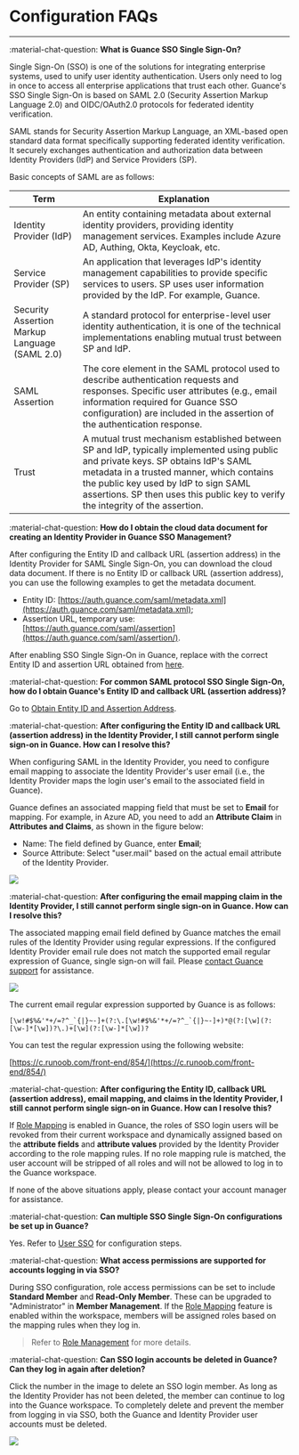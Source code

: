# Configuration FAQs
---

:material-chat-question: **What is Guance SSO Single Sign-On?**

Single Sign-On (SSO) is one of the solutions for integrating enterprise systems, used to unify user identity authentication. Users only need to log in once to access all enterprise applications that trust each other. Guance's SSO Single Sign-On is based on SAML 2.0 (Security Assertion Markup Language 2.0) and OIDC/OAuth2.0 protocols for federated identity verification.

SAML stands for Security Assertion Markup Language, an XML-based open standard data format specifically supporting federated identity verification. It securely exchanges authentication and authorization data between Identity Providers (IdP) and Service Providers (SP).

Basic concepts of SAML are as follows:

| Term | Explanation |
| ---- | ----------- |
| Identity Provider (IdP) | An entity containing metadata about external identity providers, providing identity management services. Examples include Azure AD, Authing, Okta, Keycloak, etc. |
| Service Provider (SP) | An application that leverages IdP's identity management capabilities to provide specific services to users. SP uses user information provided by the IdP. For example, Guance. |
| Security Assertion Markup Language (SAML 2.0) | A standard protocol for enterprise-level user identity authentication, it is one of the technical implementations enabling mutual trust between SP and IdP. |
| SAML Assertion | The core element in the SAML protocol used to describe authentication requests and responses. Specific user attributes (e.g., email information required for Guance SSO configuration) are included in the assertion of the authentication response. |
| Trust | A mutual trust mechanism established between SP and IdP, typically implemented using public and private keys. SP obtains IdP's SAML metadata in a trusted manner, which contains the public key used by IdP to sign SAML assertions. SP then uses this public key to verify the integrity of the assertion. |

:material-chat-question: **How do I obtain the cloud data document for creating an Identity Provider in Guance SSO Management?**

After configuring the Entity ID and callback URL (assertion address) in the Identity Provider for SAML Single Sign-On, you can download the cloud data document. If there is no Entity ID or callback URL (assertion address), you can use the following examples to get the metadata document.

- Entity ID: [https://auth.guance.com/saml/metadata.xml](https://auth.guance.com/saml/metadata.xml);
- Assertion URL, temporary use: [https://auth.guance.com/saml/assertion](https://auth.guance.com/saml/assertion/).

After enabling SSO Single Sign-On in Guance, replace with the correct Entity ID and assertion URL obtained from [here](../../management/sso/index.md#obtain).


:material-chat-question: **For common SAML protocol SSO Single Sign-On, how do I obtain Guance's Entity ID and callback URL (assertion address)?**

Go to [Obtain Entity ID and Assertion Address](../sso/index.md#obtain).


:material-chat-question: **After configuring the Entity ID and callback URL (assertion address) in the Identity Provider, I still cannot perform single sign-on in Guance. How can I resolve this?**

When configuring SAML in the Identity Provider, you need to configure email mapping to associate the Identity Provider's user email (i.e., the Identity Provider maps the login user's email to the associated field in Guance).

Guance defines an associated mapping field that must be set to **Email** for mapping. For example, in Azure AD, you need to add an **Attribute Claim** in **Attributes and Claims**, as shown in the figure below:

- Name: The field defined by Guance, enter **Email**;
- Source Attribute: Select "user.mail" based on the actual email attribute of the Identity Provider.

![](../img/9.azure_8.1.png)

:material-chat-question: **After configuring the email mapping claim in the Identity Provider, I still cannot perform single sign-on in Guance. How can I resolve this?**

The associated mapping email field defined by Guance matches the email rules of the Identity Provider using regular expressions. If the configured Identity Provider email rule does not match the supported email regular expression of Guance, single sign-on will fail. Please [contact Guance support](https://www.guance.com/#home) for assistance.

![](../img/contact-us.png)

The current email regular expression supported by Guance is as follows:

```
[\w!#$%&'*+/=?^_`{|}~-]+(?:\.[\w!#$%&'*+/=?^_`{|}~-]+)*@(?:[\w](?:[\w-]*[\w])?\.)+[\w](?:[\w-]*[\w])?
```

You can test the regular expression using the following website:

[https://c.runoob.com/front-end/854/](https://c.runoob.com/front-end/854/)

:material-chat-question: **After configuring the Entity ID, callback URL (assertion address), email mapping, and claims in the Identity Provider, I still cannot perform single sign-on in Guance. How can I resolve this?**

If [Role Mapping](index.md#saml-mapping) is enabled in Guance, the roles of SSO login users will be revoked from their current workspace and dynamically assigned based on the **attribute fields** and **attribute values** provided by the Identity Provider according to the role mapping rules. If no role mapping rule is matched, the user account will be stripped of all roles and will not be allowed to log in to the Guance workspace.

If none of the above situations apply, please contact your account manager for assistance.


:material-chat-question: **Can multiple SSO Single Sign-On configurations be set up in Guance?**

Yes. Refer to [User SSO](./index.md#corporate) for configuration steps.


:material-chat-question: **What access permissions are supported for accounts logging in via SSO?**

During SSO configuration, role access permissions can be set to include **Standard Member** and **Read-Only Member**. These can be upgraded to "Administrator" in **Member Management**. If the [Role Mapping](index.md#saml-mapping) feature is enabled within the workspace, members will be assigned roles based on the mapping rules when they log in.

> Refer to [Role Management](../role-management.md) for more details.


:material-chat-question: **Can SSO login accounts be deleted in Guance? Can they log in again after deletion?**

Click the number in the image to delete an SSO login member. As long as the Identity Provider has not been deleted, the member can continue to log into the Guance workspace. To completely delete and prevent the member from logging in via SSO, both the Guance and Identity Provider user accounts must be deleted.

![](../img/12.sso_13.png)